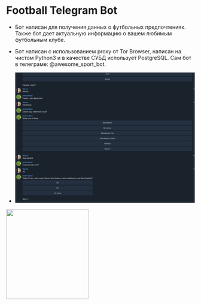 # Football Telegram Bot
- Бот написан для получения данных о футбольных предпочтениях. Также бот дает актуальную информацию о вашем любимым футбольным клубе.

- Бот написан с использованием proxy от Tor Browser, написан на чистом Python3 и в качестве СУБД использует PostgreSQL. Сам бот в телеграме: @awesome_sport_bot.
- ![ScreenShot](screenshots/teleg.png)
<p>
    <img src="screenshoots/teleg.png" width="220" height="240" />
</p>
